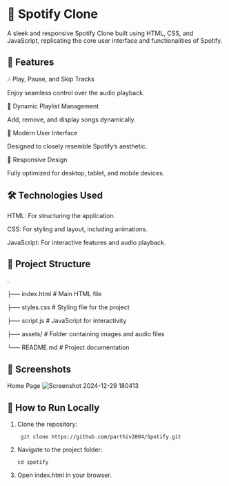 # 🎵 Spotify Clone
A sleek and responsive Spotify Clone built using HTML, CSS, and JavaScript, replicating the core user interface and functionalities of Spotify.

## 🚀 Features
🎶 Play, Pause, and Skip Tracks

Enjoy seamless control over the audio playback.

📃 Dynamic Playlist Management

Add, remove, and display songs dynamically.

🎨 Modern User Interface

Designed to closely resemble Spotify’s aesthetic.

📱 Responsive Design

Fully optimized for desktop, tablet, and mobile devices.

## 🛠️ Technologies Used
HTML: For structuring the application.

CSS: For styling and layout, including animations.

JavaScript: For interactive features and audio playback.


## 🎯 Project Structure
.

├── index.html           # Main HTML file

├── styles.css           # Styling file for the project

├── script.js            # JavaScript for interactivity

├── assets/              # Folder containing images and audio files

└── README.md            # Project documentation

## 📸 Screenshots
Home Page
![Screenshot 2024-12-29 180413](https://github.com/user-attachments/assets/0c4b86d2-494f-4390-83d8-61f7c90b88de)

## 🔧 How to Run Locally
1. Clone the repository:

        git clone https://github.com/parthiv2004/Spotify.git

2. Navigate to the project folder:
   
       cd spotify

3. Open index.html in your browser.

